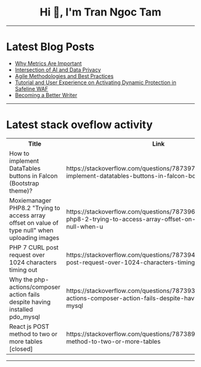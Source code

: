 <h1 align="center">Hi 👋, I'm Tran Ngoc Tam</h1>

---

# Latest Blog Posts 
<!-- BLOG-POST-LIST:START -->
- [Why Metrics Are Important](https://dev.to/litlyx-org/why-metrics-are-important-1fbc)
- [Intersection of AI and Data Privacy](https://dev.to/calsoftinc/intersection-of-ai-and-data-privacy-2d0g)
- [Agile Methodologies and Best Practices](https://dev.to/sumit_01/agile-methodologies-and-best-practices-34md)
- [Tutorial and User Experience on Activating Dynamic Protection in Safeline WAF](https://dev.to/aeriewhole123/tutorial-and-user-experience-on-activating-dynamic-protection-in-safeline-waf-39g6)
- [Becoming a Better Writer](https://dev.to/martinbaun/becoming-a-better-writer-3epg)
<!-- BLOG-POST-LIST:END -->

---

# Latest stack oveflow activity
<table>
  <tr><th>Title</th><th>Link</th></tr>
  <!-- STACKOVERFLOW:START --><tr><td>How to implement DataTables buttons in Falcon &lpar;Bootstrap theme&rpar;?</td><td>https://stackoverflow.com/questions/78739786/how-to-implement-datatables-buttons-in-falcon-bootstrap-theme</td></tr><tr><td>Moxiemanager PHP8.2 &quot;Trying to access array offset on value of type null&quot; when uploading images</td><td>https://stackoverflow.com/questions/78739671/moxiemanager-php8-2-trying-to-access-array-offset-on-value-of-type-null-when-u</td></tr><tr><td>PHP 7 CURL post request over 1024 characters timing out</td><td>https://stackoverflow.com/questions/78739401/php-7-curl-post-request-over-1024-characters-timing-out</td></tr><tr><td>Why the php-actions/composer action fails despite having installed pdo_mysql</td><td>https://stackoverflow.com/questions/78739354/why-the-php-actions-composer-action-fails-despite-having-installed-pdo-mysql</td></tr><tr><td>React js POST method to two or more tables [closed]</td><td>https://stackoverflow.com/questions/78738995/react-js-post-method-to-two-or-more-tables</td></tr><!-- STACKOVERFLOW:END -->
</table>

---


